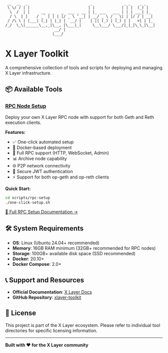 ```
 __  __  _                            _              _ _    _ _   
 \ \/ / | |                          | |            | | |  (_) |  
  \  /  | |     __ _ _   _  ___ _ __ | |_ ___   ___ | | | ___| |_ 
  / \  | |    / _` | | | |/ _ \ '__| | __/ _ \ / _ \| | |/ / | __|
 / /\ \ | |___| (_| | |_| |  __/ |    | || (_) | (_) | |   <| | |_ 
/_/  \_\|______\__,_|\__, |\___|_|     \__\___/ \___/|_|_|\_\_|\__|
                      __/ |                                        
                     |___/                                         
```

# X Layer Toolkit

A comprehensive collection of tools and scripts for deploying and managing X Layer infrastructure.

## 📦 Available Tools

### [RPC Node Setup](scripts/rpc-setup/README.md)

Deploy your own X Layer RPC node with support for both Geth and Reth execution clients.

**Features:**
- ✅ One-click automated setup
- 🐳 Docker-based deployment
- 🔄 Full RPC support (HTTP, WebSocket, Admin)
- 📊 Archive node capability
- 🌐 P2P network connectivity
- 🔐 Secure JWT authentication
- ⚡ Support for both op-geth and op-reth clients

**Quick Start:**
```bash
cd scripts/rpc-setup
./one-click-setup.sh
```

[📖 Full RPC Setup Documentation →](scripts/rpc-setup/README.md)

## 🛠️ System Requirements

- **OS**: Linux (Ubuntu 24.04+ recommended)
- **Memory**: 16GB RAM minimum (32GB+ recommended for RPC nodes)
- **Storage**: 100GB+ available disk space (SSD recommended)
- **Docker**: 20.10+
- **Docker Compose**: 2.0+

## 📞 Support and Resources

- **Official Documentation**: [X Layer Docs](https://web3.okx.com/xlayer/docs/developer/build-on-xlayer/about-xlayer)
- **GitHub Repository**: [xlayer-toolkit](https://github.com/okx/xlayer-toolkit)

## 📄 License

This project is part of the X Layer ecosystem. Please refer to individual tool directories for specific licensing information.

---

**Built with ❤️ for the X Layer community**